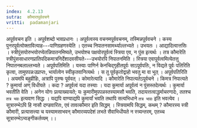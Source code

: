 ```yaml
---
index:  4.2.13
sutra:  कौमारापूर्ववचने
vritti:  padamanjari
---
```


अपूर्ववचन इति । अपूर्वशब्दो भावप्रधानः । अपूर्वत्वस्य वचनमपूर्ववचनम्, तस्मिन्नपूर्ववचने । कस्य पुनरपूर्वत्वोक्तावित्याह---पाणिग्रहणस्येति । एतच्च निपातनसामर्थ्याल्लभ्यते । उभयतः । आद्यादित्वात्तसिः । स्त्रीपुंसयोरुभयोरप्येतन्निपातनमिष्यते, उभयोश्च पक्षयोरपूर्वत्वं स्त्रिया एव, न पुंस इत्यर्थः । तत्र कौमारेति स्त्रीपुंससाधारणप्रातिपदिकमात्रनिर्देशादवसीयते---उभयोरपि निपातनमिति । स्त्रिया एवापूर्वत्वमित्येतत्तु निपातनबलाल्लभ्यते । अपूर्वपतिमिति । यस्याः पाणिर्न केनचिद्गृहीतपूर्वः साऽपूर्वपतिः, न विद्यते पूर्वः पतिरिति कृत्वा, तामुपपन्नःउप्राप्तः, भार्यात्वेन स्वीकृतवानित्यर्थः । स तु पूर्वकृतोद्वाहो भवतु मा वा भूत् । अपूर्वपतिरिति । अयमपि बहुव्रीहिः, अत्रापि पुरुषः पूर्ववत् ।
कोमारेत्यादि । कौमारेति निपात्यतेऽपूर्वचने । किमत्र निपात्यते ? कुमार्या अण् विधीयते । कदा ? अपूर्वत्वं यदा तस्याः । यदा कुमार्या अपूर्वत्वं न पुंसस्तदेत्यर्थः । कुमार्या भवतीति वेति । अनेन योगः प्रत्याख्यायते; यः कुमारीमुपपन्नस्तस्यामसौ भवति, तदायत्तत्वाद्धर्माचरणादेः, ततश्च `तत्र भवः` इत्यवाण सिद्धः । यद्यपि वाण्याद्यपि कुमार्यां भवति तथापि सत्यभिधाने `तत्र भावः` इति भवत्येव । सूत्रारम्भेऽपि हि नासौ दण्डवारितः, एवं तावत्कौमार इति सिद्धम् । स्त्रियामपि सिद्धम्, कथम् ? कौमारस्य स्त्री कौमारी, प्रत्यासत्त्या च यस्यामसाभवन् कौमारव्यपदेशं लभते सैवाभिधीयते न स्त्र्यन्तरम्, एतच्च सूत्रारम्भेऽप्यङ्गीकर्तव्यम् ।।
